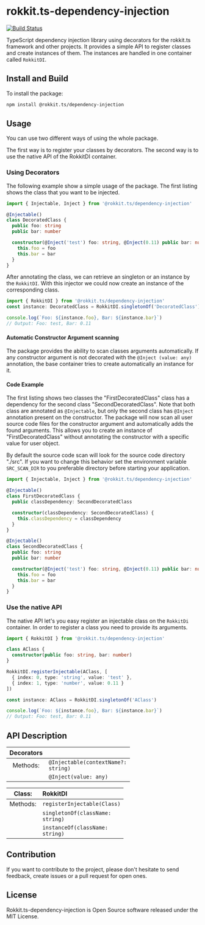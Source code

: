 # rokkit.ts-dependency-injection

[![Build Status](https://travis-ci.com/rokkit-ts/rokkit.ts-dependency-injection.svg?branch=master)](https://travis-ci.com/rokkit-ts/rokkit.ts-dependency-injection)

TypeScript dependency injection library using decorators for the rokkit.ts framework and other projects.
It provides a simple API to register classes and create instances of them.
The instances are handled in one container called `RokkitDI`.

## Install and Build

To install the package:

```bash
npm install @rokkit.ts/dependency-injection
```

## Usage

You can use two different ways of using the whole package.

The first way is to register your classes by decorators.
The second way is to use the native API of the RokkitDI container.

### Using Decorators

The following example show a simple usage of the package.
The first listing shows the class that you want to be injected.

```typescript
import { Injectable, Inject } from '@rokkit.ts/dependency-injection'

@Injectable()
class DecoratedClass {
  public foo: string
  public bar: number

  constructor(@Inject('test') foo: string, @Inject(0.11) public bar: number) {
    this.foo = foo
    this.bar = bar
  }
}
```

After annotating the class, we can retrieve an singleton or an instance by the `RokkitDI`.
With this injector we could now create an instance of the corresponding class.

```typescript
import { RokkitDI } from '@rokkit.ts/dependency-injection'
const instance: DecoratedClass = RokkitDI.singletonOf('DecoratedClass')

console.log(`Foo: ${instance.foo}, Bar: ${instance.bar}`)
// Output: Foo: test, Bar: 0.11
```

#### Automatic Constructor Argument scanning

The package provides the ability to scan classes arguments automatically. If any constructor argument is not decorated with the <code>@Inject
(value:
any)</code> annotation, the base container tries to create automatically an instance for it.

#### Code Example

The first listing shows two classes the "FirstDecoratedClass" class has a dependency for the second class
"SecondDecoratedClass". Note that both class are annotated as <code>@Injectable</code>, but only the second class
has <code>@Inject</code>
annotation present on the constructor. The package will now scan all user source code files for the constructor
argument and automatically adds the found arguments. This allows you to create an instance of "FirstDecoratedClass"
without annotating the constructor with a specific value for user object.

By default the source code scan will look for the source code directory "./src". If you want to change this behavior
set the environment variable <code>SRC_SCAN_DIR</code> to you preferable directory before starting your application.

```typescript
import { Injectable, Inject } from '@rokkit.ts/dependency-injection'

@Injectable()
class FirstDecoratedClass {
  public classDependency: SecondDecoratedClass

  constructor(classDependency: SecondDecoratedClass) {
    this.classDependency = classDependency
  }
}

@Injectable()
class SecondDecoratedClass {
  public foo: string
  public bar: number

  constructor(@Inject('test') foo: string, @Inject(0.11) public bar: number) {
    this.foo = foo
    this.bar = bar
  }
}
```

### Use the native API

The native API let's you easy register an injectable class on the `RokkitDi` container.
In order to register a class you need to provide its arguments.

```typescript
import { RokkitDI } from '@rokkit.ts/dependency-injection'

class AClass {
  constructor(public foo: string, bar: number)
}

RokkitDI.registerInjectable(AClass, [
  { index: 0, type: 'string', value: 'test' },
  { index: 1, type: 'number', value: 0.11 }
])

const instance: AClass = RokkitDI.singletonOf('AClass')

console.log(`Foo: ${instance.foo}, Bar: ${instance.bar}`)
// Output: Foo: test, Bar: 0.11
```

## API Description

| Decorators |                                                |
| :--------: | :--------------------------------------------- |
|  Methods:  | <code>@Injectable(contextName?: string)</code> |
|            | <code>@Inject(value: any)</code>               |

|  Class:  | RokkitDI                                    |
| :------: | :------------------------------------------ |
| Methods: | <code>registerInjectable(Class)</code>      |
|          | <code>singletonOf(className: string)</code> |
|          | <code>instanceOf(className: string)</code>  |

## Contribution

If you want to contribute to the project, please don't hesitate to send feedback, create issues or a pull request for
open ones.

## License

Rokkit.ts-dependency-injection is Open Source software released under the MIT License.
